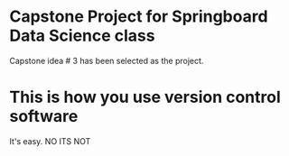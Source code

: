 # Capstone Project for Springboard Data Science class
Capstone idea # 3 has been selected as the project.


# This is how you use version control software

It's easy. NO ITS NOT
